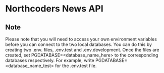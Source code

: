 # Northcoders News API

## Note

Please note that you will need to access your own environment variables before you can connect to the two local databases. You can do this by creating two .env. files, .env.test and .env.development. Once the files are created, set PGDATABASE=<database_name_here> to the corresponding databases respectively. For example, write PGDATABASE=<database_name_test> for the .env.test file.
